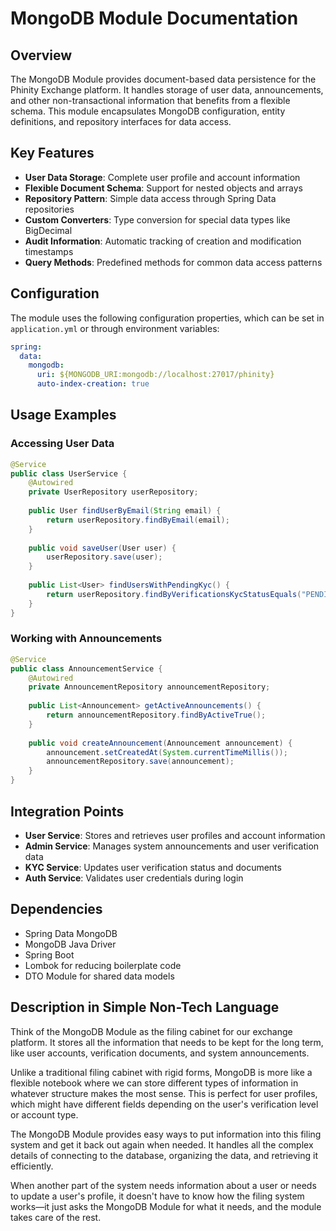 # MongoDB Module Documentation

## Overview

The MongoDB Module provides document-based data persistence for the Phinity Exchange platform. It handles storage of user data, announcements, and other non-transactional information that benefits from a flexible schema. This module encapsulates MongoDB configuration, entity definitions, and repository interfaces for data access.

## Key Features

- **User Data Storage**: Complete user profile and account information
- **Flexible Document Schema**: Support for nested objects and arrays
- **Repository Pattern**: Simple data access through Spring Data repositories
- **Custom Converters**: Type conversion for special data types like BigDecimal
- **Audit Information**: Automatic tracking of creation and modification timestamps
- **Query Methods**: Predefined methods for common data access patterns

## Configuration

The module uses the following configuration properties, which can be set in `application.yml` or through environment variables:

```yaml
spring:
  data:
    mongodb:
      uri: ${MONGODB_URI:mongodb://localhost:27017/phinity}
      auto-index-creation: true
```

## Usage Examples

### Accessing User Data

```java
@Service
public class UserService {
    @Autowired
    private UserRepository userRepository;
    
    public User findUserByEmail(String email) {
        return userRepository.findByEmail(email);
    }
    
    public void saveUser(User user) {
        userRepository.save(user);
    }
    
    public List<User> findUsersWithPendingKyc() {
        return userRepository.findByVerificationsKycStatusEquals("PENDING");
    }
}
```

### Working with Announcements

```java
@Service
public class AnnouncementService {
    @Autowired
    private AnnouncementRepository announcementRepository;
    
    public List<Announcement> getActiveAnnouncements() {
        return announcementRepository.findByActiveTrue();
    }
    
    public void createAnnouncement(Announcement announcement) {
        announcement.setCreatedAt(System.currentTimeMillis());
        announcementRepository.save(announcement);
    }
}
```

## Integration Points

- **User Service**: Stores and retrieves user profiles and account information
- **Admin Service**: Manages system announcements and user verification data
- **KYC Service**: Updates user verification status and documents
- **Auth Service**: Validates user credentials during login

## Dependencies

- Spring Data MongoDB
- MongoDB Java Driver
- Spring Boot
- Lombok for reducing boilerplate code
- DTO Module for shared data models

## Description in Simple Non-Tech Language

Think of the MongoDB Module as the filing cabinet for our exchange platform. It stores all the information that needs to be kept for the long term, like user accounts, verification documents, and system announcements.

Unlike a traditional filing cabinet with rigid forms, MongoDB is more like a flexible notebook where we can store different types of information in whatever structure makes the most sense. This is perfect for user profiles, which might have different fields depending on the user's verification level or account type.

The MongoDB Module provides easy ways to put information into this filing system and get it back out again when needed. It handles all the complex details of connecting to the database, organizing the data, and retrieving it efficiently.

When another part of the system needs information about a user or needs to update a user's profile, it doesn't have to know how the filing system works—it just asks the MongoDB Module for what it needs, and the module takes care of the rest.